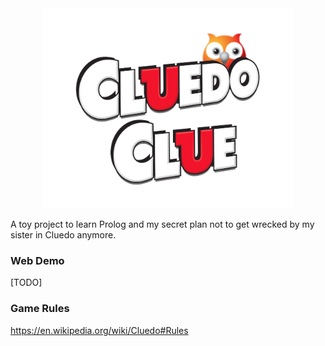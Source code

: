 <div align="center">
  <img src="https://raw.githubusercontent.com/gruhn/prolog-cluedo/master/logo.png?token=AGKW6TDAUJFDIFB6EYVPMSTAJHTHS" alt="Logo" width="400" style="max-width: 100%;" />
</div>

A toy project to learn Prolog and my secret plan not to get wrecked by my sister in Cluedo anymore.

### Web Demo

[TODO]

### Game Rules

https://en.wikipedia.org/wiki/Cluedo#Rules
